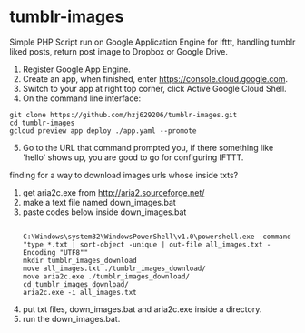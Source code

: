 tumblr-images
=============

Simple PHP Script run on Google Application Engine for ifttt, handling tumblr liked posts, return post image to Dropbox or Google Drive.

1. Register Google App Engine.
2. Create an app, when finished, enter https://console.cloud.google.com.
3. Switch to your app at right top corner, click Active Google Cloud Shell.
4. On the command line interface:

  ```
  git clone https://github.com/hzj629206/tumblr-images.git
  cd tumblr-images
  gcloud preview app deploy ./app.yaml --promote
  ```

5. Go to the URL that command prompted you, if there something like 'hello' shows up, you are good to go for configuring IFTTT.

finding for a way to download images urls whose inside txts?

1. get aria2c.exe from http://aria2.sourceforge.net/
2. make a text file named down_images.bat
3. paste codes below inside down_images.bat
    ```
    
    C:\Windows\system32\WindowsPowerShell\v1.0\powershell.exe -command "type *.txt | sort-object -unique | out-file all_images.txt -Encoding "UTF8""
    mkdir tumblr_images_download
    move all_images.txt ./tumblr_images_download/
    move aria2c.exe ./tumblr_images_download/
    cd tumblr_images_download/
    aria2c.exe -i all_images.txt
    
    ```
4. put txt files, down_images.bat and aria2c.exe inside a directory.
5. run the down_images.bat.
